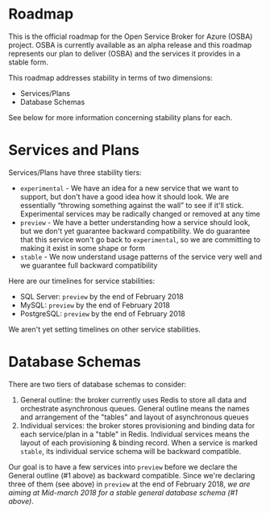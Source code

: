 # Roadmap

This is the official roadmap for the Open Service Broker for Azure (OSBA) project. OSBA is currently available as an alpha release and this roadmap represents our plan to deliver (OSBA) and the services it provides in a stable form.

This roadmap addresses stability in terms of two dimensions:

* Services/Plans
* Database Schemas

See below for more information concerning stability plans for each.

# Services and Plans

Services/Plans have three stability tiers:

- `experimental` - We have an idea for a new service that we want to support, but don't have a good idea how it should look. We are essentially “throwing something against the wall” to see if it'll stick. Experimental services may be radically changed or removed at any time
- `preview` - We have a better understanding how a service should look, but we don't yet guarantee backward compatibility. We do guarantee that this service won't go back to `experimental`, so we are committing to making it exist in some shape or form
- `stable` - We now understand usage patterns of the service very well and we guarantee full backward compatibility

Here are our timelines for service stabilities:

- SQL Server: `preview` by the end of February 2018
- MySQL: `preview` by the end of February 2018
- PostgreSQL: `preview` by the end of February 2018

We aren't yet setting timelines on other service stabilities.

# Database Schemas

There are two tiers of database schemas to consider:

1. General outline: the broker currently uses Redis to store all data and orchestrate asynchronous queues. General outline means the names and arrangement of the "tables" and layout of asynchronous queues
1. Individual services: the broker stores provisioning and binding data for each service/plan in a "table" in Redis. Individual services means the layout of each provisioning & binding record. When a service is marked `stable`, its individual service schema will be backward compatible.

Our goal is to have a few services into `preview` before we declare the General outline (#1 above) as backward compatible. Since we're declaring three of them (see above) in `preview` at the end of February 2018, *we are aiming at Mid-march 2018 for a stable general database schema (#1 above)*.
